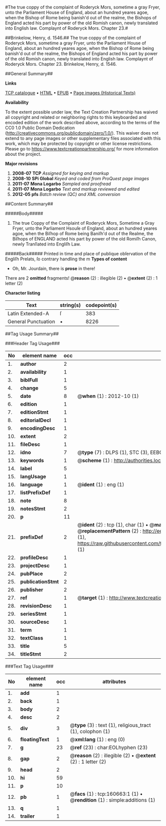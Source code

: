 #The true coppy of the complaint of Roderyck Mors, sometime a gray Fryer, unto the Parliament House of England, about an hundred yeares agoe, when the Bishop of Rome being banish'd out of the realme, the Bishops of England acted his part by power of the old Romish canon, newly translated into English law. Complaynt of Roderyck Mors. Chapter 23.#

##Brinkelow, Henry, d. 1546.##
The true coppy of the complaint of Roderyck Mors, sometime a gray Fryer, unto the Parliament House of England, about an hundred yeares agoe, when the Bishop of Rome being banish'd out of the realme, the Bishops of England acted his part by power of the old Romish canon, newly translated into English law.
Complaynt of Roderyck Mors. Chapter 23.
Brinkelow, Henry, d. 1546.

##General Summary##

**Links**

[TCP catalogue](http://www.ota.ox.ac.uk/tcp/)  • 
[HTML](http://tei.it.ox.ac.uk/tcp/Texts-HTML/free/A77/A77488.html)  • 
[EPUB](http://tei.it.ox.ac.uk/tcp/Texts-EPUB/free/A77/A77488.epub) • 
[Page images (Historical Texts)](https://historicaltexts.jisc.ac.uk/eebo-99869468e)

**Availability**

To the extent possible under law, the Text Creation Partnership has waived all copyright and related or neighboring rights to this keyboarded and encoded edition of the work described above, according to the terms of the CC0 1.0 Public Domain Dedication (http://creativecommons.org/publicdomain/zero/1.0/). This waiver does not extend to any page images or other supplementary files associated with this work, which may be protected by copyright or other license restrictions. Please go to https://www.textcreationpartnership.org/ for more information about the project.

**Major revisions**

1. __2008-07__ __TCP__ *Assigned for keying and markup*
1. __2008-10__ __SPi Global__ *Keyed and coded from ProQuest page images*
1. __2011-07__ __Mona Logarbo__ *Sampled and proofread*
1. __2011-07__ __Mona Logarbo__ *Text and markup reviewed and edited*
1. __2012-05__ __pfs__ *Batch review (QC) and XML conversion*

##Content Summary##

#####Body#####

1. The true Coppy of the Complaint of Roderyck Mors, Sometime a Gray Fryer, unto the Parliament Hsouſe of England, about an hundred yeares agoe, when the Biſhop of Rome being Baniſh'd out of the Realme, the Biſhops of ENGLAND acted his part by power of the old Romiſh Canon, newly Tranſlated into Engliſh Law.

#####Back#####
Printed in time and place of publique obſervation of the Engliſh Prelats, ſo contrary handling the m
**Types of content**

  * Oh, Mr. Jourdain, there is **prose** in there!

There are 2 **omitted** fragments! 
 @__reason__ (2) : illegible (2)  •  @__extent__ (2) : 1 letter (2)

**Character listing**


|Text|string(s)|codepoint(s)|
|---|---|---|
|Latin Extended-A|ſ|383|
|General Punctuation|•|8226|

##Tag Usage Summary##

###Header Tag Usage###

|No|element name|occ|attributes|
|---|---|---|---|
|1.|__author__|2||
|2.|__availability__|1||
|3.|__biblFull__|1||
|4.|__change__|5||
|5.|__date__|8| @__when__ (1) : 2012-10 (1)|
|6.|__edition__|1||
|7.|__editionStmt__|1||
|8.|__editorialDecl__|1||
|9.|__encodingDesc__|1||
|10.|__extent__|2||
|11.|__fileDesc__|1||
|12.|__idno__|7| @__type__ (7) : DLPS (1), STC (3), EEBO-CITATION (1), PROQUEST (1), VID (1)|
|13.|__keywords__|1| @__scheme__ (1) : http://authorities.loc.gov/ (1)|
|14.|__label__|5||
|15.|__langUsage__|1||
|16.|__language__|1| @__ident__ (1) : eng (1)|
|17.|__listPrefixDef__|1||
|18.|__note__|8||
|19.|__notesStmt__|2||
|20.|__p__|11||
|21.|__prefixDef__|2| @__ident__ (2) : tcp (1), char (1)  •  @__matchPattern__ (2) : ([0-9\-]+):([0-9IVX]+) (1), (.+) (1)  •  @__replacementPattern__ (2) : http://eebo.chadwyck.com/downloadtiff?vid=$1&page=$2 (1), https://raw.githubusercontent.com/textcreationpartnership/Texts/master/tcpchars.xml#$1 (1)|
|22.|__profileDesc__|1||
|23.|__projectDesc__|1||
|24.|__pubPlace__|2||
|25.|__publicationStmt__|2||
|26.|__publisher__|2||
|27.|__ref__|1| @__target__ (1) : http://www.textcreationpartnership.org/docs/. (1)|
|28.|__revisionDesc__|1||
|29.|__seriesStmt__|1||
|30.|__sourceDesc__|1||
|31.|__term__|1||
|32.|__textClass__|1||
|33.|__title__|5||
|34.|__titleStmt__|2||


###Text Tag Usage###

|No|element name|occ|attributes|
|---|---|---|---|
|1.|__add__|1||
|2.|__back__|1||
|3.|__body__|2||
|4.|__desc__|2||
|5.|__div__|3| @__type__ (3) : text (1), religious_tract (1), colophon (1)|
|6.|__floatingText__|1| @__xml:lang__ (1) : eng (0)|
|7.|__g__|23| @__ref__ (23) : char:EOLhyphen (23)|
|8.|__gap__|2| @__reason__ (2) : illegible (2)  •  @__extent__ (2) : 1 letter (2)|
|9.|__head__|2||
|10.|__hi__|59||
|11.|__p__|10||
|12.|__pb__|1| @__facs__ (1) : tcp:160663:1 (1)  •  @__rendition__ (1) : simple:additions (1)|
|13.|__q__|1||
|14.|__trailer__|1||
